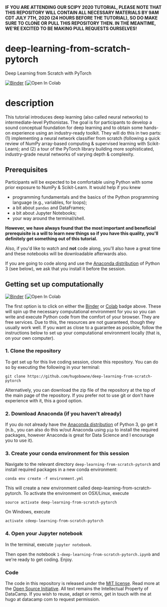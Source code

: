**IF YOU ARE ATTENDING OUR SCIPY 2020 TUTORIAL, PLEASE NOTE THAT THIS REPOSITORY WILL CONTAIN ALL NECESSARY MATERIALS BY 9AM CDT JULY 7TH, 2020 (24 HOURS BEFORE THE TUTORIAL), SO DO MAKE SURE TO CLONE OR PULL THIS REPOSITORY THEN. IN THE MEANTIME, WE'RE EXCITED TO BE MAKING PULL REQUESTS OURSELVES!**

# deep-learning-from-scratch-pytorch
Deep Learning from Scratch with PyTorch

[![Binder](https://mybinder.org/badge_logo.svg)](https://mybinder.org/v2/gh/hugobowne/deep-learning-from-scratch-pytorch/master)
[![Open In Colab](https://colab.research.google.com/github/hugobowne/deep-learning-from-scratch-pytorch/blob/master/notebooks/1-Instructor-deep-learning-from-scratch-pytorch.ipynb)

# description

This tutorial introduces deep learning (also called neural networks) to intermediate-level Pythonistas. The goal is for participants to develop a sound conceptual foundation for deep learning and to obtain some hands-on experience using an industry-ready toolkit. They will do this in two parts: (1) implementing a neural network classifier from scratch (following a quick review of NumPy array-based computing & supervised learning with Scikit-Learn); and (2) a tour of the PyTorch library building more sophisticated, industry-grade neural networks of varying depth & complexity.



## Prerequisites

Participants will be expected to be comfortable using Python with some prior exposure to NumPy & Scikit-Learn. It would help if you knew

* programming fundamentals and the basics of the Python programming language (e.g., variables, for loops);
* a bit about `pandas` and DataFrames;
* a bit about Jupyter Notebooks;
* your way around the terminal/shell.


**However, we have always found that the most important and beneficial prerequisite is a will to learn new things so if you have this quality, you'll definitely get something out of this tutorial.**

Also, if you'd like to watch and **not** code along, you'll also have a great time and these notebooks will be downloadable afterwards also.

If you are going to code along and use the [Anaconda distribution](https://www.anaconda.com/download/) of Python 3 (see below), we ask that you install it before the session.


## Getting set up computationally

[![Binder](https://mybinder.org/badge_logo.svg)](https://mybinder.org/v2/gh/hugobowne/deep-learning-from-scratch-pytorch/master)
[![Open In Colab](https://colab.research.google.com/github/hugobowne/deep-learning-from-scratch-pytorch/blob/master/notebooks/1-Instructor-deep-learning-from-scratch-pytorch.ipynb)

The first option is to click on either the [Binder](https://mybinder.readthedocs.io/en/latest/) or [Colab](https://research.google.com/colaboratory/faq.html) badge above. These will spin up the necessary computational environment for you so you can write and execute Python code from the comfort of your browser. They are free services. Due to this, the resources  are not guaranteed, though they usually work well. If you want as close to a guarantee as possible, follow the instructions below to set up your computational environment locally (that is, on your own computer).



### 1. Clone the repository

To get set up for this live coding session, clone this repository. You can do so by executing the following in your terminal:

```
git clone https://github.com/hugobowne/deep-learning-from-scratch-pytorch
```

Alternatively, you can download the zip file of the repository at the top of the main page of the repository. If you prefer not to use git or don't have experience with it, this a good option.

### 2. Download Anaconda (if you haven't already)

If you do not already have the [Anaconda distribution](https://www.anaconda.com/download/) of Python 3, go get it (n.b., you can also do this w/out Anaconda using `pip` to install the required packages, however Anaconda is great for Data Science and I encourage you to use it).

### 3. Create your conda environment for this session

Navigate to the relevant directory `deep-learning-from-scratch-pytorch` and install required packages in a new conda environment:

```
conda env create -f environment.yml
```

This will create a new environment called deep-learning-from-scratch-pytorch. To activate the environment on OSX/Linux, execute

```
source activate deep-learning-from-scratch-pytorch
```
On Windows, execute

```
activate cdeep-learning-from-scratch-pytorch
```


### 4. Open your Jupyter notebook

In the terminal, execute `jupyter notebook`.

Then open the notebook `1-deep-learning-from-scratch-pytorch.ipynb` and we're ready to get coding. Enjoy.


### Code
The code in this repository is released under the [MIT license](LICENSE). Read more at the [Open Source Initiative](https://opensource.org/licenses/MIT). All text remains the Intellectual Property of DataCamp. If you wish to reuse, adapt or remix, get in touch with me at hugo at datacamp com to request permission.
